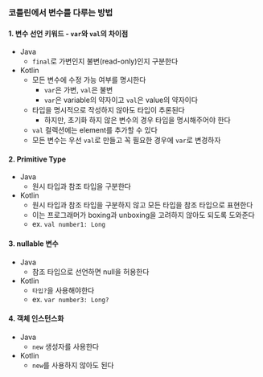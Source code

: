 ### 코틀린에서 변수를 다루는 방법
#### 1. 변수 선언 키워드 - `var`와 `val`의 차이점

- Java
  - `final`로 가변인지 불변(read-only)인지 구분한다
- Kotlin
  - 모든 변수에 수정 가능 여부를 명시한다
    - `var`은 가변, `val`은 불변
    - `var`은 variable의 약자이고 `val`은 value의 약자이다
  - 타입을 명시적으로 작성하지 않아도 타입이 추론된다
    - 하지만, 초기화 하지 않은 변수의 경우 타입을 명시해주어야 한다
  - `val` 컬렉션에는 element를 추가할 수 있다
  - 모든 변수는 우선 `val`로 만들고 꼭 필요한 경우에 `var`로 변경하자
#### 2. Primitive Type

- Java
  - 원시 타입과 참조 타입을 구분한다
- Kotlin
  - 원시 타입과 참조 타입을 구분하지 않고 모든 타입을 참조 타입으로 표현한다
  - 이는 프로그래머가 boxing과 unboxing을 고려하지 않아도 되도록 도와준다
  - ex. `val number1: Long`
#### 3. nullable 변수
- Java
  - 참조 타입으로 선언하면 null을 허용한다
- Kotlin
  - `타입?`을 사용해야한다
  - ex. `var number3: Long?`
#### 4. 객체 인스턴스화

- Java
  - `new` 생성자를 사용한다
- Kotlin
  - `new`를 사용하지 않아도 된다